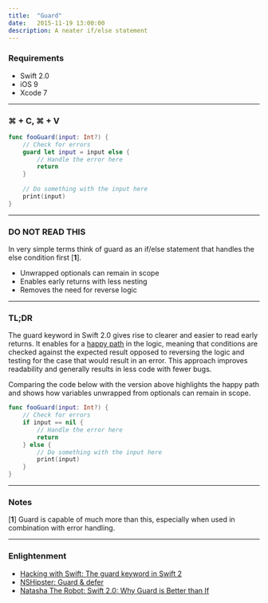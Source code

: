 ```yaml
---
title:  "Guard"
date:   2015-11-19 13:00:00
description: A neater if/else statement
---
```


### Requirements
- Swift 2.0
- iOS 9
- Xcode 7

---

### ⌘ + C, ⌘ + V
```swift
func fooGuard(input: Int?) {
    // Check for errors
    guard let input = input else {
        // Handle the error here
        return
    }
    
    // Do something with the input here
    print(input)
}
```
---

### **DO NOT READ THIS**
In very simple terms think of guard as an if/else statement that handles the else condition first [__1__].

- Unwrapped optionals can remain in scope
- Enables early returns with less nesting
- Removes the need for reverse logic

---

### TL;DR
The guard keyword in Swift 2.0 gives rise to clearer and easier to read early returns. It enables for a [happy path](https://en.wikipedia.org/wiki/Happy_path "Wikipedia") in the logic, meaning that conditions are checked against the expected result opposed to reversing the logic and testing for the case that would result in an error. This approach improves readability and generally results in less code with fewer bugs.

Comparing the code below with the version above highlights the happy path and shows how variables unwrapped from optionals can remain in scope.

```swift
func fooGuard(input: Int?) {
    // Check for errors
    if input == nil {
        // Handle the error here
        return
    } else {
        // Do something with the input here
        print(input)
    }
}
```

---

### Notes

 [__1__] Guard is capable of much more than this, especially when used in combination with error handling.

---

### Enlightenment
- [Hacking with Swift: The guard keyword in Swift 2](https://www.hackingwithswift.com/new-syntax-swift-2-guard "Hacking with Swift")
- [NSHipster: Guard & defer](http://nshipster.com/guard-and-defer "NSHipster")
- [Natasha The Robot: Swift 2.0: Why Guard is Better than If](http://natashatherobot.com/swift-guard-better-than-if/ "Natasha The Robot")
